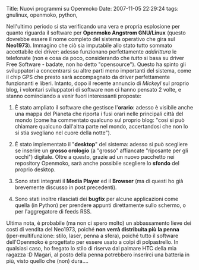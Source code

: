 Title: Nuovi programmi su Openmoko
Date:  2007-11-05 22:29:24
tags: gnulinux, openmoko, python,

Nell'ultimo periodo si sta verificando una vera e propria
esplosione per quanto riguarda il software per **Openmoko Angstrom GNU/Linux**
(questo dovrebbe essere il nome completo del sistema operativo che gira sul
**Neo1973**). Immagino che ciò sia imputabile allo stato tutto sommato
accettabile dei driver: adesso funzionano perfettamente _addirittura_ le
telefonate (non e cosa da poco, considerando che _tutto_ si basa su driver
Free Software - badate, non ho detto "opensource"). Questo ha spinto gli
sviluppatori a concentrarsi su altre parti meno importanti del sistema, come
il chip GPS che presto sarà accompagnato da driver perfettamente funzionanti e
liberi. Intanto, dopo il recente annuncio di _Mickeyl_ sul proprio blog, i
volontari sviluppatori di software non ci hanno pensato 2 volte, e stanno
cominciando a venir fuori interessanti proposte:

1. È stato ampliato il software che gestisce l'**orario**: adesso è visibile anche una mappa del
Pianeta che riporta i fusi orari nelle principali città del mondo (come ha
commentato qualcuno sul proprio blog: "cosi si può chiamare qualcuno
dall'altra parte nel mondo, accertandosi che non lo si stia svegliano nel
cuore della notte").

2. È stato implementato il "**desktop**" del sistema:
adesso si può scegliere se inserire un **grosso orologio** (a "grosso"
affiancate "riposante per gli occhi") digitale. Oltre a questo, grazie ad un
nuovo pacchetto nei repository Openmoko, sarà anche possibile scegliere lo
**sfondo** del proprio desktop.

3. Sono stati integrati il **Media Player** ed il **Browser** (ma di questi ho già brevemente discusso in post precedenti).

4. Sono stati inoltre rilasciati dei **bugfix** per alcune applicazioni come
quella (in Python) per prendere appunti direttamente sullo schermo, o per
l'aggregatore di feeds RSS.


Ultima nota, è probabile (ma non ci spero molto)
un abbassamento lieve dei costi di vendita del Neo1973, poiché **non verrà
distribuita più la penna** (iper-multifunzione: stilo, laser, penna a sfera),
poiché tutto il software dell'Openmoko è progettato per essere usato a colpi
di polpastrello. In qualsiasi caso, ho fregato lo stilo di riserva dal palmare
HTC della mia ragazza :D Magari, al posto della penna potrebbero inserirci una
batteria in più, visto quello che (non) dura....
